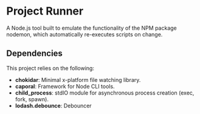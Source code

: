 # Project Runner

A Node.js tool built to emulate the functionality of the NPM package nodemon, which automatically re-executes scripts on change.

## Dependencies

This project relies on the following:

- **chokidar**: Minimal x-platform file watching library.
- **caporal**: Framework for Node CLI tools.
- **child_process**: stdIO module for asynchronous process creation (exec, fork, spawn).
- **lodash.debounce**: Debouncer
